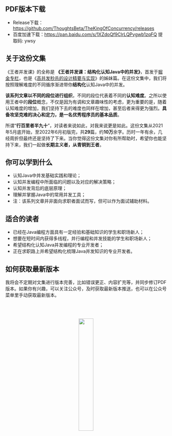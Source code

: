 ## PDF版本下载
* Release下载：https://github.com/ThoughtsBeta/TheKingOfConcurrency/releases
* 百度加速下载：https://pan.baidu.com/s/1XZdoQf9ClrLQPvgwb1zqFQ 提取码: ywsy

## 关于这份文集
《王者并发课》的全称是 **《王者并发课：结构化认知Java中的并发》**，首发于[掘金专栏](https://juejin.cn/column/6963590682602635294)，也是《[高并发秒杀的设计精要与实现](https://juejin.cn/book/7008372989179723787)》的姊妹篇。在这份文集中，我们将按照理解难度的不同循序渐进带你**结构化**认知Java中的并发。

**该系列文章以不同的段位进行组织**，不同的段位代表着不同的**认知难度**。之所以使用王者中的**段位**概念，不仅是因为有调和文章趣味性的考虑，更为重要的是，随着认知难度的增加，我们坚持下去的难度也同样在增加，甚至后者来得更为强烈。**具备攻坚克难的决心和定力，是一名优秀程序员的基本品质**。

所谓“**行百里者半九十**”，对读者来说如此，对我来说更是如此。这份文集从2021年5月底开始，至2022年6月初版完，共**29**篇，约**10万**余字。历时一年有余，几经周折但最终还是坚持了下来。当你觉得这份文集对你有所帮助时，希望你也能坚持下来，我们一起做**长期主义者，从青铜到王者**。

## 你可以学到什么

* 认知Java中并发基础实践和理论；
* 认知并发编程中所面临的问题以及对应的解决策略；
* 认知并发背后的底层原理；
* 理解并掌握Java中的常用并发工具；
* 注：该系列文章并非面向求职者面试而写，但可以作为面试辅助材料。

## 适合的读者

* 已经在Java编程方面具有一定经验和基础知识的学生和职场新人；
* 想要在短时间内获得多线程，并行编程和并发技能的学生和职场新人；
* 希望结构化认知Java并发编程的专业开发者；
* 正在求职路上并希望结构化梳理Java并发知识的专业开发者。

## 如何获取最新版本

我将会不定期对文集进行版本完善，比如错误更正、内容扩充等，并同步修订PDF版本。如果你有兴趣，可以关注公众号，及时获取最新版本推送，也可以在公众号菜单里手动获取最新版本。
<div style="width:100%;text-align:center"> <img src="https://writting.oss-cn-beijing.aliyuncs.com/qrcode_for_gh_61bfe45f82b7_344.jpg" style="margin-top:10%;width:30% "/></div>
